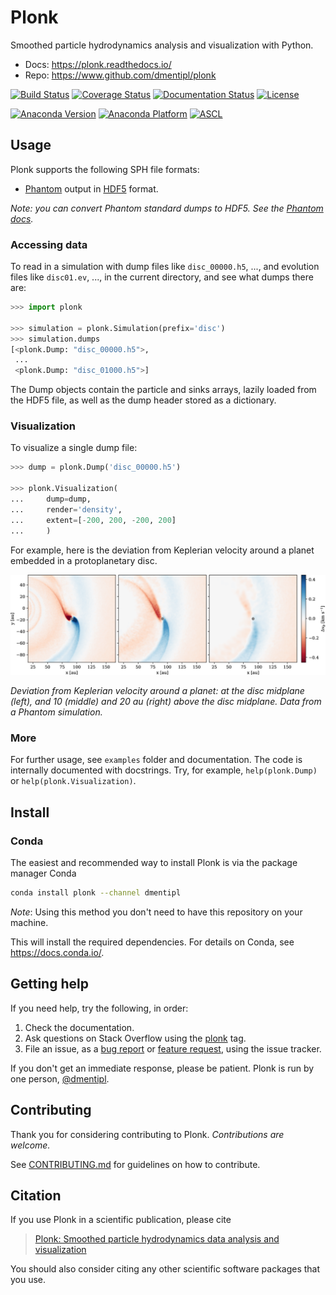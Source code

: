 Plonk
=====

Smoothed particle hydrodynamics analysis and visualization with Python.

+ Docs: https://plonk.readthedocs.io/
+ Repo: https://www.github.com/dmentipl/plonk

[![Build Status](https://travis-ci.org/dmentipl/plonk.svg?branch=master)](https://travis-ci.org/dmentipl/plonk)
[![Coverage Status](https://coveralls.io/repos/github/dmentipl/plonk/badge.svg?branch=master)](https://coveralls.io/github/dmentipl/plonk?branch=master)
[![Documentation Status](https://readthedocs.org/projects/plonk/badge/?version=latest)](https://plonk.readthedocs.io/en/latest/?badge=latest)
[![License](https://img.shields.io/badge/license-MIT-blue.svg)](https://github.com/dmentipl/plonk/blob/master/LICENSE)

[![Anaconda Version](https://img.shields.io/conda/v/dmentipl/plonk.svg)](https://anaconda.org/dmentipl/plonk)
[![Anaconda Platform](https://img.shields.io/conda/pn/dmentipl/plonk.svg)](https://anaconda.org/dmentipl/plonk)
[![ASCL](https://img.shields.io/badge/ascl-1907.009-blue.svg?colorB=262255)](http://ascl.net/1907.009)

Usage
-----

Plonk supports the following SPH file formats:

+ [Phantom](https://phantomsph.bitbucket.io/) output in [HDF5](https://en.wikipedia.org/wiki/Hierarchical_Data_Format) format.

*Note: you can convert Phantom standard dumps to HDF5. See the [Phantom docs](https://phantomsph.readthedocs.io).*

### Accessing data

To read in a simulation with dump files like `disc_00000.h5`, ..., and evolution files like `disc01.ev`, ..., in the current directory, and see what dumps there are:

```python
>>> import plonk

>>> simulation = plonk.Simulation(prefix='disc')
>>> simulation.dumps
[<plonk.Dump: "disc_00000.h5">,
 ...
 <plonk.Dump: "disc_01000.h5">]
```

The Dump objects contain the particle and sinks arrays, lazily loaded from the HDF5 file, as well as the dump header stored as a dictionary.

### Visualization

To visualize a single dump file:

```python
>>> dump = plonk.Dump('disc_00000.h5')

>>> plonk.Visualization(
...     dump=dump,
...     render='density',
...     extent=[-200, 200, -200, 200]
...     )
```

For example, here is the deviation from Keplerian velocity around a planet embedded in a protoplanetary disc.

![Planet embedded in protoplanetary disc](image.svg)

*Deviation from Keplerian velocity around a planet: at the disc midplane (left), and 10 (middle) and 20 au (right) above the disc midplane. Data from a Phantom simulation.*

### More

For further usage, see `examples` folder and documentation. The code is internally documented with docstrings. Try, for example, `help(plonk.Dump)` or `help(plonk.Visualization)`.

Install
-------

### Conda

The easiest and recommended way to install Plonk is via the package manager Conda

```bash
conda install plonk --channel dmentipl
```

*Note*: Using this method you don't need to have this repository on your machine.

This will install the required dependencies. For details on Conda, see <https://docs.conda.io/>.

Getting help
------------

If you need help, try the following, in order:

1. Check the documentation.
2. Ask questions on Stack Overflow using the [plonk](https://stackoverflow.com/questions/tagged/plonk) tag.
3. File an issue, as a [bug report](https://github.com/dmentipl/plonk/issues/new?assignees=&labels=&template=bug_report.md&title=) or [feature request](https://github.com/dmentipl/plonk/issues/new?assignees=&labels=&template=feature_request.md&title=), using the issue tracker.

If you don't get an immediate response, please be patient. Plonk is run by one person, [@dmentipl](https://github.com/dmentipl).

Contributing
------------

Thank you for considering contributing to Plonk. *Contributions are welcome.*

See [CONTRIBUTING.md](CONTRIBUTING.md) for guidelines on how to contribute.

Citation
--------

If you use Plonk in a scientific publication, please cite

> [Plonk: Smoothed particle hydrodynamics data analysis and visualization](https://ui.adsabs.harvard.edu/abs/2019ascl.soft07009M/abstract)

You should also consider citing any other scientific software packages that you use.
